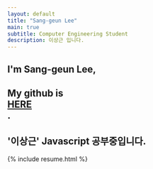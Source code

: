 ```yaml
---
layout: default
title: "Sang-geun Lee"
main: true
subtitle: Computer Engineering Student
description: 이상근 입니다.
---
```

<div class="intro-animation">
<section class="explanation">
    <h1 class="intro">
    I'm Sang-geun Lee,
    </h1>
    <h1 class="intro">My github is  
        <div class="intro-link">
            <a class="transition" href="http://github.com/s4ng" target="_blank">
                HERE
            </a>
            <div class="underline-mask transition"></div>
            <div class="underline"></div>
        </div>.
    </h1>
    <h2 class="intro">'이상근' Javascript 공부중입니다.</h2>
</section>
</div>
{% include resume.html %}
